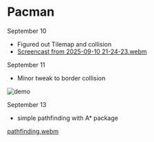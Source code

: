 # Pacman

September 10
- Figured out Tilemap and collision
- [Screencast from 2025-09-10 21-24-23.webm](https://github.com/user-attachments/assets/ca85f159-212e-4b09-9c25-7d4dac58d621)

September 11
- Minor tweak to border collision
  
![demo](https://github.com/user-attachments/assets/a1926148-ed0a-4558-aa0c-08284d50b229)


September 13
- simple pathfinding with A* package
  
[pathfinding.webm](https://github.com/user-attachments/assets/19f66ed4-9a27-4678-b9ed-6e0c54dc40b1)

  
